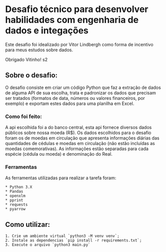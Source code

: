 # Desafio técnico para desenvolver habilidades com engenharia de dados e integações

Este desafio foi idealizado por Vitor Lindbergh como forma de incentivo para meus estudos sobre dados.

Obrigado Vitinho! s2

## Sobre o desafio:

O desafio consiste em criar um código Python que faz a extração de dados de alguma API de sua
escolha, trata e padronizar os dados que precisam ser tratados (formatos de data, números
ou valores financeiros, por exemplo) e exportam estes dados para uma planilha em Excel.

### Como foi feito:

A api escolhida foi a do banco central, esta api fornece diversos dados públicos sobre nossa moeda (R$). Os dados escolhidos para o desafio foram os de moedas em circulação que apresenta informações diárias das quantidades de cédulas e moedas em circulação (não estão incluídas as moedas comemorativas). As informações estão separadas para cada espécie (cédula ou moeda) e denominação do Real.

### Ferramentas

As ferramentas utilizadas para realizar a tarefa foram:

    * Python 3.X
    * Pandas
    * openxlm
    * pprint
    * requests
    * pyarrow

## Como utilizar:

    1. Crie um ambiente virtual `python3 -M venv venv`;
    2. Instale as dependencias `pip install -r requirements.txt`;
    3. Execute o arquivo `python3 main.py`
